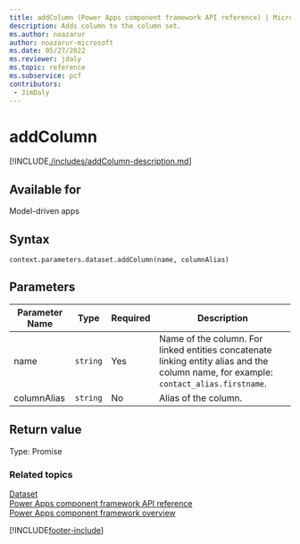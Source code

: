```yaml
---
title: addColumn (Power Apps component framework API reference) | Microsoft Docs
description: Adds column to the column set.
ms.author: noazarur
author: noazarur-microsoft
ms.date: 05/27/2022
ms.reviewer: jdaly
ms.topic: reference
ms.subservice: pcf
contributors:
 - JimDaly
---
```


# addColumn

[!INCLUDE[./includes/addColumn-description.md](./includes/addcolumn-description.md)]

## Available for

Model-driven apps

## Syntax

`context.parameters.dataset.addColumn(name, columnAlias)`

## Parameters

| Parameter Name | Type     | Required | Description                                                                                                                          |
| -------------- | -------- | -------- | ------------------------------------------------------------------------------------------------------------------------------------ |
| name           | `string` | Yes      | Name of the column. For linked entities concatenate linking entity alias and the column name, for example: `contact_alias.firstname`. |
| columnAlias    | `string` | No       | Alias of the column.                                                                                                                 |

## Return value

Type: Promise

### Related topics

[Dataset](../dataset.md)<br/>
[Power Apps component framework API reference](../../reference/index.md)<br/>
[Power Apps component framework overview](../../overview.md)

[!INCLUDE[footer-include](../../../../includes/footer-banner.md)]
